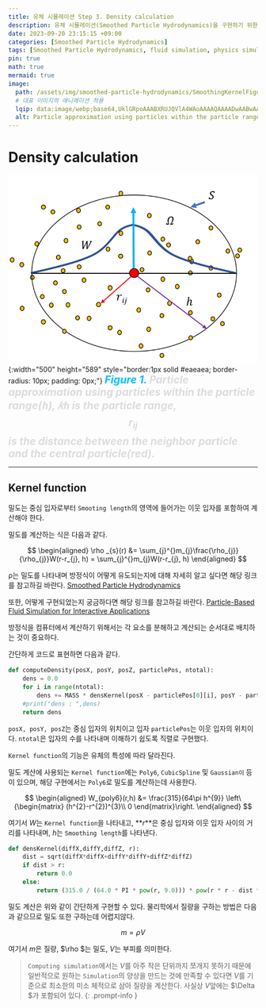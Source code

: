 ```yaml
---
title: 유체 시뮬레이션 Step 3. Density calculation
description: 유체 시뮬레이션(Smoothed Particle Hydrodynamics)을 구현하기 위한 세 번째 걸음
date: 2023-09-20 23:15:15 +09:00
categories: [Smoothed Particle Hydrodynamics]
tags: [Smoothed Particle Hydrodynamics, fluid simulation, physics simulation, 유체 시뮬레이션, fluid, 유체, 물리 시뮬레이션, 입자 시뮬레이션, Particles, 입자, SPH]
pin: true
math: true
mermaid: true
image:
  path: /assets/img/smoothed-particle-hydrodynamics/SmoothingKernelFigurewithWhiteBackground.png
  # 대표 이미지의 애니메이션 적용
  lqip: data:image/webp;base64,UklGRpoAAABXRUJQVlA4WAoAAAAQAAAADwAABwAAQUxQSDIAAAARL0AmbZurmr57yyIiqE8oiG0bejIYEQTgqiDA9vqnsUSI6H+oAERp2HZ65qP/VIAWAFZQOCBCAAAA8AEAnQEqEAAIAAVAfCWkAALp8sF8rgRgAP7o9FDvMCkMde9PK7euH5M1m6VWoDXf2FkP3BqV0ZYbO6NA/VFIAAAA
  alt: Particle approximation using particles within the particle range(ℎ), 𝑘ℎ is the particle range, $r_{ij}$ is the distance between the neighbor particle and the central particle(red).
---
```

<!--  -->
# **Density calculation**
![평활 입자 유체역학 커널 그림](/assets/img/smoothed-particle-hydrodynamics/SmoothingKernelFigurewithWhiteBackground.png){:width="500" height="589" style="border:1px solid #eaeaea; border-radius: 10px; padding: 0px;"} 
_**<span style="color:deepskyblue; font-size:150%">Figure 1. </span>
<span style="color:gainsboro;font-size:150%">Particle approximation using particles within the particle range(ℎ), 𝑘ℎ is the particle range, $$r_{ij}$$ is the distance between the neighbor particle and the central particle(red).</span>**_
<hr>

## Kernel function ##

밀도는 중심 입자로부터 `Smooting length`의 영역에 들어가는 이웃 입자를 포함하여 계산해야 한다.

밀도를 계산하는 식은 다음과 같다.

$$
\begin{aligned}
  \rho _{s}(r) &= \sum_{j}^{}m_{j}\frac{\rho_{j}}{\rho_{j}}W(r-r_{j}, h) = \sum_{j}^{}m_{j}W(r-r_{j}, h) 
\end{aligned}
$$

ρ는 밀도를 나타내며 방정식이 어떻게 유도되는지에 대해 자세히 알고 싶다면 해당 링크를 참고하길 바란다.
[Smoothed Particle Hydrodynamics](https://www.annualreviews.org/doi/abs/10.1146/annurev.aa.30.090192.002551?journalCode=astro)

또한, 어떻게 구현되었는지 궁금하다면 해당 링크를 참고하길 바란다.
[Particle-Based Fluid Simulation for Interactive Applications](https://citeseerx.ist.psu.edu/document?repid=rep1&type=pdf&doi=1739fd145ef1d327ab301cacc017af2a87f33086)

방정식을 컴퓨터에서 계산하기 위해서는 각 요소를 분해하고 계산되는 순서대로 배치하는 것이 중요하다.

간단하게 코드로 표현하면 다음과 같다.

```python
def computeDensity(posX, posY, posZ, particlePos, ntotal):
    dens = 0.0
    for i in range(ntotal):
        dens += MASS * densKernel(posX - particlePos[0][i], posY - particlePos[1][i],posZ - particlePos[2][i], SUPPORT_RADIUS)   
    #print("dens : ",dens)
    return dens
```
`posX, posY, posZ`는 중심 입자의 위치이고 입자 `particlePos`는 이웃 입자의 위치이다. `ntotal`은 입자의 수를 나타내며 이해하기 쉽도록 직렬로 구현했다.

`Kernel function`의 기능은 유체의 특성에 따라 달라진다.

밀도 계산에 사용되는 `Kernel function`에는 `Poly6`, `CubicSpline` 및 `Gaussian이` 등이 있으며, 해당 구현에서는 `Poly6`로 밀도를 계산하는데 사용한다.

$$
\begin{aligned}
W_{poly6}(r,h) &= \frac{315}{64\pi h^{9}}
\left\{\begin{matrix}
(h^{2}-r^{2})^{3}\\ 
0
\end{matrix}\right.
\end{aligned}
$$

여기서 $W$는 `Kernel function`을 나타내고, **$r$**은 중심 입자와 이웃 입자 사이의 거리를 나타내며, $h$는 `Smoothing length`를 나타낸다.

```python
def densKernel(diffX,diffY,diffZ, r):
    dist = sqrt(diffX*diffX+diffY*diffY+diffZ*diffZ)
    if dist > r:
        return 0.0
    else:
        return (315.0 / (64.0 * PI * pow(r, 9.0))) * pow(r * r - dist * dist, 3.0)
```
밀도 계산은 위와 같이 간단하게 구현할 수 있다.
물리학에서 질량을 구하는 방법은 다음과 같으므로 밀도 또한 구하는데 어렵지않다.

$$m = \rho V$$

여기서 $m$은 질량, $\rho $는 밀도, $V$는 부피를 의미한다.

>`Computing simulation`에서는 $V$를 아주 작은 단위까지 쪼개지 못하기 때문에 일반적으로 원하는 `Simulation`의 양상을 만드는 것에 만족할 수 있다면 $V$를 기준으로 최소한의 미소 체적으로 삼아 질량을 계산한다. 사실상 $V$앞에는 $\Delta $가 포함되어 있다.
{: .prompt-info }

